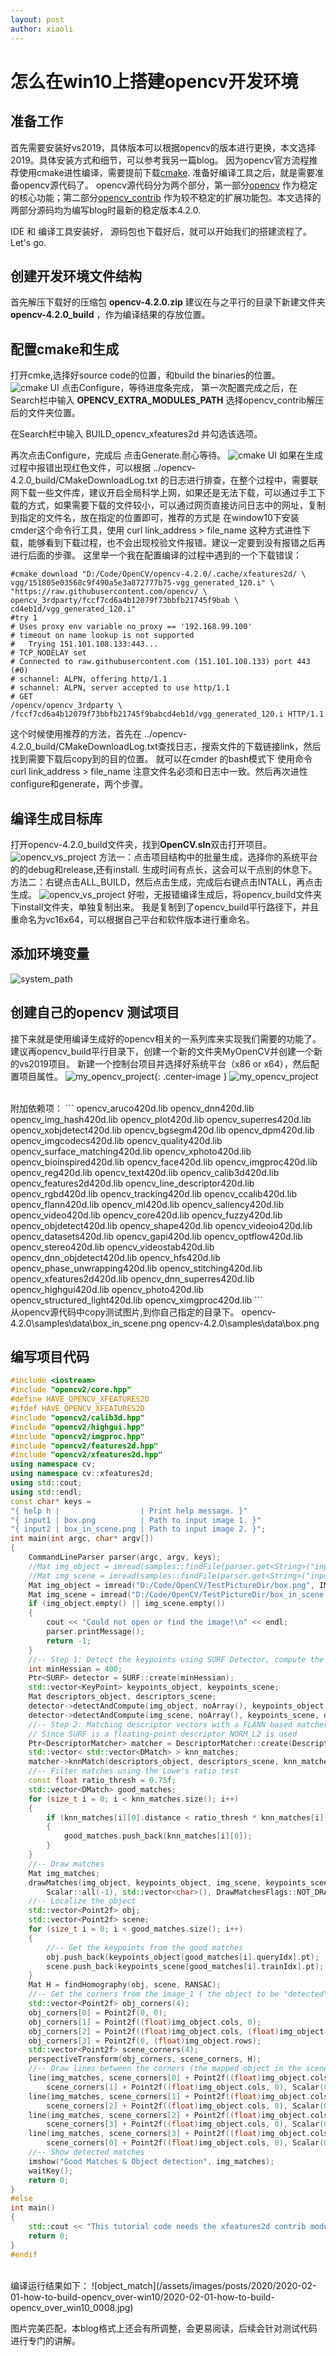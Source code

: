 ```yaml
---
layout: post
author: xiaoli
---
```

# 怎么在win10上搭建opencv开发环境

## 准备工作

首先需要安装好vs2019，具体版本可以根据opencv的版本进行更换，本文选择2019。具体安装方式和细节，可以参考我另一篇blog。
因为opencv官方流程推荐使用cmake进性编译，需要提前下载[cmake](https://cmake.org/).
准备好编译工具之后，就是需要准备opencv源代码了。
opencv源代码分为两个部分，第一部分[opencv](https://github.com/opencv/opencv/releases)  作为稳定的核心功能；第二部分[opencv_contrib](https://github.com/opencv/opencv_contrib/releases) 作为较不稳定的扩展功能包。本文选择的两部分源码均为编写blog时最新的稳定版本4.2.0.

IDE 和 编译工具安装好， 源码包也下载好后，就可以开始我们的搭建流程了。Let's go.

## 创建开发环境文件结构
首先解压下载好的压缩包 **opencv-4.2.0.zip** 建议在与之平行的目录下新建文件夹 **opencv-4.2.0_build** ，作为编译结果的存放位置。

## 配置cmake和生成
打开cmke,选择好source code的位置，和build the binaries的位置。
![cmake UI](/assets/images/posts/2020/2020-02-01-how-to-build-opencv_over-win10/2020-02-01-how-to-build-opencv_over_win10_0001.png)
点击Configure，等待进度条完成， 第一次配置完成之后，在Search栏中输入 **OPENCV_EXTRA_MODULES_PATH** 选择opencv_contrib解压后的文件夹位置。

在Search栏中输入 BUILD_opencv_xfeatures2d 并勾选该选项。

再次点击Configure，完成后 点击Generate.耐心等待。
![cmake UI](/assets/images/posts/2020/2020-02-01-how-to-build-opencv_over-win10/2020-02-01-how-to-build-opencv_over_win10_0002.png)
如果在生成过程中报错出现红色文件，可以根据 ../opencv-4.2.0_build/CMakeDownloadLog.txt 的日志进行排查，在整个过程中，需要联网下载一些文件库，建议开启全局科学上网，如果还是无法下载，可以通过手工下载的方式，如果需要下载的文件较小，可以通过网页直接访问日志中的网址，复制到指定的文件名，放在指定的位置即可，推荐的方式是 在window10下安装cmder这个命令行工具，使用 curl link_address > file_name 这种方式进性下载，能够看到下载过程，也不会出现校验文件报错。建议一定要到没有报错之后再进行后面的步骤。
这里举一个我在配置编译的过程中遇到的一个下载错误：
```
#cmake_download "D:/Code/OpenCV/opencv-4.2.0/.cache/xfeatures2d/ \
vgg/151805e03568c9f490a5e3a872777b75-vgg_generated_120.i" \
"https://raw.githubusercontent.com/opencv/ \
opencv_3rdparty/fccf7cd6a4b12079f73bbfb21745f9bab \
cd4eb1d/vgg_generated_120.i"
#try 1
# Uses proxy env variable no_proxy == '192.168.99.100'
# timeout on name lookup is not supported
#   Trying 151.101.108.133:443...
# TCP_NODELAY set
# Connected to raw.githubusercontent.com (151.101.108.133) port 443 (#0)
# schannel: ALPN, offering http/1.1
# schannel: ALPN, server accepted to use http/1.1
# GET 
/opencv/opencv_3rdparty \
/fccf7cd6a4b12079f73bbfb21745f9babcd4eb1d/vgg_generated_120.i HTTP/1.1
```
这个时候使用推荐的方法，首先在 ../opencv-4.2.0_build/CMakeDownloadLog.txt查找日志，搜索文件的下载链接link，然后找到需要下载后copy到的目的位置。
就可以在cmder 的bash模式下 使用命令curl link_address > file_name 注意文件名必须和日志中一致。然后再次进性configure和generate，两个步骤。


## 编译生成目标库
打开opencv-4.2.0_build文件夹，找到**OpenCV.sln**双击打开项目。
![opencv_vs_project](/assets/images/posts/2020/2020-02-01-how-to-build-opencv_over-win10/2020-02-01-how-to-build-opencv_over_win10_0003.png)
方法一：点击项目结构中的批量生成，选择你的系统平台的的debug和release,还有install.
生成时间有点长，这会可以干点别的休息下。
方法二：右键点击ALL_BUILD，然后点击生成，完成后右键点击INTALL，再点击生成。
![opencv_vs_project](/assets/images/posts/2020/2020-02-01-how-to-build-opencv_over-win10/2020-02-01-how-to-build-opencv_over_win10_0004.png)
好啦，无报错编译生成后，将opencv_build文件夹下install文件夹，单独复制出来。
我是复制到了opencv_build平行路径下，并且重命名为vc16x64，可以根据自己平台和软件版本进行重命名。

## 添加环境变量
![system_path](/assets/images/posts/2020/2020-02-01-how-to-build-opencv_over-win10/2020-02-01-how-to-build-opencv_over_win10_0005.png)

## 创建自己的opencv 测试项目
接下来就是使用编译生成好的opencv相关的一系列库来实现我们需要的功能了。
建议再opencv_build平行目录下，创建一个新的文件夹MyOpenCV并创建一个新的vs2019项目。
新建一个控制台项目并选择好系统平台（x86 or x64），然后配置项目属性。
![my_opencv_project](/assets/images/posts/2020/2020-02-01-how-to-build-opencv_over-win10/2020-02-01-how-to-build-opencv_over_win10_0006.png){: .center-image }
![my_opencv_project](/assets/images/posts/2020/2020-02-01-how-to-build-opencv_over-win10/2020-02-01-how-to-build-opencv_over_win10_0007.png)

<br>
附加依赖项：
```
opencv_aruco420d.lib          
opencv_dnn420d.lib         
opencv_img_hash420d.lib          
opencv_plot420d.lib              
opencv_superres420d.lib          
opencv_xobjdetect420d.lib
opencv_bgsegm420d.lib         
opencv_dpm420d.lib         
opencv_imgcodecs420d.lib         
opencv_quality420d.lib           
opencv_surface_matching420d.lib  
opencv_xphoto420d.lib
opencv_bioinspired420d.lib    
opencv_face420d.lib        
opencv_imgproc420d.lib           
opencv_reg420d.lib               
opencv_text420d.lib              
opencv_calib3d420d.lib        
opencv_features2d420d.lib  
opencv_line_descriptor420d.lib   
opencv_rgbd420d.lib              
opencv_tracking420d.lib          
opencv_ccalib420d.lib         
opencv_flann420d.lib       
opencv_ml420d.lib                
opencv_saliency420d.lib          
opencv_video420d.lib             
opencv_core420d.lib           
opencv_fuzzy420d.lib       
opencv_objdetect420d.lib         
opencv_shape420d.lib             
opencv_videoio420d.lib           
opencv_datasets420d.lib       
opencv_gapi420d.lib        
opencv_optflow420d.lib           
opencv_stereo420d.lib            
opencv_videostab420d.lib
opencv_dnn_objdetect420d.lib  
opencv_hfs420d.lib         
opencv_phase_unwrapping420d.lib  
opencv_stitching420d.lib         
opencv_xfeatures2d420d.lib
opencv_dnn_superres420d.lib   
opencv_highgui420d.lib     
opencv_photo420d.lib             
opencv_structured_light420d.lib  
opencv_ximgproc420d.lib
```
<br>
从opencv源代码中copy测试图片,到你自己指定的目录下。
opencv-4.2.0\samples\data\box_in_scene.png
opencv-4.2.0\samples\data\box.png

## 编写项目代码
``` c++
#include <iostream>
#include "opencv2/core.hpp"
#define HAVE_OPENCV_XFEATURES2D
#ifdef HAVE_OPENCV_XFEATURES2D
#include "opencv2/calib3d.hpp"
#include "opencv2/highgui.hpp"
#include "opencv2/imgproc.hpp"
#include "opencv2/features2d.hpp"
#include "opencv2/xfeatures2d.hpp"
using namespace cv;
using namespace cv::xfeatures2d;
using std::cout;
using std::endl;
const char* keys =
"{ help h |                  | Print help message. }"
"{ input1 | box.png          | Path to input image 1. }"
"{ input2 | box_in_scene.png | Path to input image 2. }";
int main(int argc, char* argv[])
{
    CommandLineParser parser(argc, argv, keys);
    //Mat img_object = imread(samples::findFile(parser.get<String>("input1")), IMREAD_GRAYSCALE);
    //Mat img_scene = imread(samples::findFile(parser.get<String>("input2")), IMREAD_GRAYSCALE);
    Mat img_object = imread("D:/Code/OpenCV/TestPictureDir/box.png", IMREAD_GRAYSCALE);
    Mat img_scene = imread("D:/Code/OpenCV/TestPictureDir/box_in_scene.png", IMREAD_GRAYSCALE);
    if (img_object.empty() || img_scene.empty())
    {
        cout << "Could not open or find the image!\n" << endl;
        parser.printMessage();
        return -1;
    }
    //-- Step 1: Detect the keypoints using SURF Detector, compute the descriptors
    int minHessian = 400;
    Ptr<SURF> detector = SURF::create(minHessian);
    std::vector<KeyPoint> keypoints_object, keypoints_scene;
    Mat descriptors_object, descriptors_scene;
    detector->detectAndCompute(img_object, noArray(), keypoints_object, descriptors_object);
    detector->detectAndCompute(img_scene, noArray(), keypoints_scene, descriptors_scene);
    //-- Step 2: Matching descriptor vectors with a FLANN based matcher
    // Since SURF is a floating-point descriptor NORM_L2 is used
    Ptr<DescriptorMatcher> matcher = DescriptorMatcher::create(DescriptorMatcher::FLANNBASED);
    std::vector< std::vector<DMatch> > knn_matches;
    matcher->knnMatch(descriptors_object, descriptors_scene, knn_matches, 2);
    //-- Filter matches using the Lowe's ratio test
    const float ratio_thresh = 0.75f;
    std::vector<DMatch> good_matches;
    for (size_t i = 0; i < knn_matches.size(); i++)
    {
        if (knn_matches[i][0].distance < ratio_thresh * knn_matches[i][1].distance)
        {
            good_matches.push_back(knn_matches[i][0]);
        }
    }
    //-- Draw matches
    Mat img_matches;
    drawMatches(img_object, keypoints_object, img_scene, keypoints_scene, good_matches, img_matches, Scalar::all(-1),
        Scalar::all(-1), std::vector<char>(), DrawMatchesFlags::NOT_DRAW_SINGLE_POINTS);
    //-- Localize the object
    std::vector<Point2f> obj;
    std::vector<Point2f> scene;
    for (size_t i = 0; i < good_matches.size(); i++)
    {
        //-- Get the keypoints from the good matches
        obj.push_back(keypoints_object[good_matches[i].queryIdx].pt);
        scene.push_back(keypoints_scene[good_matches[i].trainIdx].pt);
    }
    Mat H = findHomography(obj, scene, RANSAC);
    //-- Get the corners from the image_1 ( the object to be "detected" )
    std::vector<Point2f> obj_corners(4);
    obj_corners[0] = Point2f(0, 0);
    obj_corners[1] = Point2f((float)img_object.cols, 0);
    obj_corners[2] = Point2f((float)img_object.cols, (float)img_object.rows);
    obj_corners[3] = Point2f(0, (float)img_object.rows);
    std::vector<Point2f> scene_corners(4);
    perspectiveTransform(obj_corners, scene_corners, H);
    //-- Draw lines between the corners (the mapped object in the scene - image_2 )
    line(img_matches, scene_corners[0] + Point2f((float)img_object.cols, 0),
        scene_corners[1] + Point2f((float)img_object.cols, 0), Scalar(0, 255, 0), 4);
    line(img_matches, scene_corners[1] + Point2f((float)img_object.cols, 0),
        scene_corners[2] + Point2f((float)img_object.cols, 0), Scalar(0, 255, 0), 4);
    line(img_matches, scene_corners[2] + Point2f((float)img_object.cols, 0),
        scene_corners[3] + Point2f((float)img_object.cols, 0), Scalar(0, 255, 0), 4);
    line(img_matches, scene_corners[3] + Point2f((float)img_object.cols, 0),
        scene_corners[0] + Point2f((float)img_object.cols, 0), Scalar(0, 255, 0), 4);
    //-- Show detected matches
    imshow("Good Matches & Object detection", img_matches);
    waitKey();
    return 0;
}
#else
int main()
{
    std::cout << "This tutorial code needs the xfeatures2d contrib module to be run." << std::endl;
    return 0;
}
#endif
```
<br>
编译运行结果如下：
![object_match](/assets/images/posts/2020/2020-02-01-how-to-build-opencv_over-win10/2020-02-01-how-to-build-opencv_over_win10_0008.jpg)

图片完美匹配，本blog格式上还会有所调整，会更易阅读，后续会针对测试代码进行专门的讲解。





